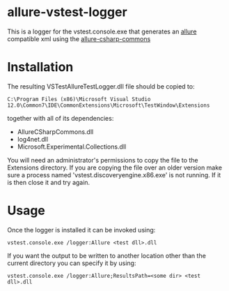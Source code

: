 allure-vstest-logger
====================

This is a logger for the vstest.console.exe that generates an [allure](https://github.com/allure-framework) compatible xml using the [allure-csharp-commons](https://github.com/allure-framework/allure-csharp-commons)


Installation
============

The resulting VSTestAllureTestLogger.dll file should be copied to:

```
C:\Program Files (x86)\Microsoft Visual Studio 12.0\Common7\IDE\CommonExtensions\Microsoft\TestWindow\Extensions
```

together with all of its dependencies:

* AllureCSharpCommons.dll
* log4net.dll
* Microsoft.Experimental.Collections.dll

You will need an administrator's permissions to copy the file to the Extensions directory.
If you are copying the file over an older version make sure a process named 'vstest.discoveryengine.x86.exe' is not running.
If it is then close it and try again.

Usage
=====

Once the logger is installed it can be invoked using:

```
vstest.console.exe /logger:Allure <test dll>.dll
```

If you want the output to be written to another location other than the current directory you can specify it by using:
```
vstest.console.exe /logger:Allure;ResultsPath=<some dir> <test dll>.dll
```
